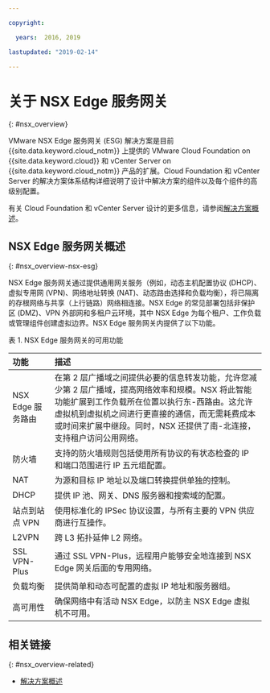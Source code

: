 ```yaml
---

copyright:

  years:  2016, 2019

lastupdated: "2019-02-14"

---
```


# 关于 NSX Edge 服务网关
{: #nsx_overview}

VMware NSX Edge 服务网关 (ESG) 解决方案是目前 {{site.data.keyword.cloud_notm}} 上提供的 VMware Cloud Foundation on {{site.data.keyword.cloud}} 和 vCenter Server on {{site.data.keyword.cloud_notm}} 产品的扩展。Cloud Foundation 和 vCenter Server 的解决方案体系结构详细说明了设计中解决方案的组件以及每个组件的高级别配置。

有关 Cloud Foundation 和 vCenter Server 设计的更多信息，请参阅[解决方案概述](/docs/services/vmwaresolutions/archiref/solution?topic=vmware-solutions-solution_overview)。

## NSX Edge 服务网关概述
{: #nsx_overview-nsx-esg}

NSX Edge 服务网关通过提供通用网关服务（例如，动态主机配置协议 (DHCP)、虚拟专用网 (VPN)、网络地址转换 (NAT)、动态路由选择和负载均衡），将已隔离的存根网络与共享（上行链路）网络相连接。NSX Edge 的常见部署包括非保护区 (DMZ)、VPN 外部网和多租户云环境，其中 NSX Edge 为每个租户、工作负载或管理组件创建虚拟边界。NSX Edge 服务网关内提供了以下功能。

表 1. NSX Edge 服务网关的可用功能

|功能|描述|
|:------- |:----------- |
|NSX Edge 服务路由|在第 2 层广播域之间提供必要的信息转发功能，允许您减少第 2 层广播域，提高网络效率和规模。NSX 将此智能功能扩展到工作负载所在位置以执行东-西路由。这允许虚拟机到虚拟机之间进行更直接的通信，而无需耗费成本或时间来扩展中继段。同时，NSX 还提供了南-北连接，支持租户访问公用网络。|
|防火墙|支持的防火墙规则包括使用所有协议的有状态检查的 IP 和端口范围进行 IP 五元组配置。|
|NAT|为源和目标 IP 地址以及端口转换提供单独的控制。|
|DHCP|提供 IP 池、网关、DNS 服务器和搜索域的配置。|
|站点到站点 VPN|使用标准化的 IPSec 协议设置，与所有主要的 VPN 供应商进行互操作。|
|L2VPN|跨 L3 拓扑延伸 L2 网络。|
|SSL VPN-Plus|通过 SSL VPN-Plus，远程用户能够安全地连接到 NSX Edge 网关后面的专用网络。|
|负载均衡|提供简单和动态可配置的虚拟 IP 地址和服务器组。|
|高可用性|确保网络中有活动 NSX Edge，以防主 NSX Edge 虚拟机不可用。|

## 相关链接
{: #nsx_overview-related}

* [解决方案概述](/docs/services/vmwaresolutions/archiref/solution?topic=vmware-solutions-solution_overview)
